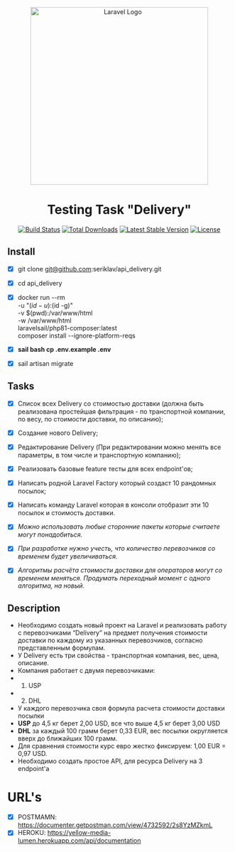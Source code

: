<p align="center"><a href="https://laravel.com" target="_blank"><img src="https://raw.githubusercontent.com/laravel/art/master/logo-lockup/5%20SVG/2%20CMYK/1%20Full%20Color/laravel-logolockup-cmyk-red.svg" width="400" alt="Laravel Logo"></a></p>
<h1 style="text-align: center">Testing Task "Delivery"</h1>

<p align="center">
<a href="https://travis-ci.org/laravel/framework"><img src="https://travis-ci.org/laravel/framework.svg" alt="Build Status"></a>
<a href="https://packagist.org/packages/laravel/framework"><img src="https://img.shields.io/packagist/dt/laravel/framework" alt="Total Downloads"></a>
<a href="https://packagist.org/packages/laravel/framework"><img src="https://img.shields.io/packagist/v/laravel/framework" alt="Latest Stable Version"></a>
<a href="https://packagist.org/packages/laravel/framework"><img src="https://img.shields.io/packagist/l/laravel/framework" alt="License"></a>
</p>


## Install
- [x] git clone git@github.com:seriklav/api_delivery.git
- [x] cd api_delivery
- [x] docker run --rm \
  -u "$(id -u):$(id -g)" \
  -v $(pwd):/var/www/html \
  -w /var/www/html \
  laravelsail/php81-composer:latest \
  composer install --ignore-platform-reqs
- [x] **sail bash cp .env.example .env**
- [x] sail artisan migrate


## Tasks
- [x] Список всех Delivery со стоимостью доставки (должна быть реализована простейшая фильтрация - по транспортной компании, по весу, по стоимости доставки, по описанию);
- [x] Создание нового Delivery;
- [x] Редактирование Delivery (При редактировании можно менять все параметры, в том числе и транспортную компанию);
- [x] Реализовать базовые feature тесты для всех endpoint'ов;
- [x] Написать родной Laravel Factory который создаст 10 рандомных посылок;
- [x] Написать команду Laravel которая в консоли отобразит эти 10 посылок и стоимость доставки.
- [x] *Можно использовать любые сторонние пакеты которые считаете могут понадобиться.*
- [x] *При разработке нужно учесть, что количество перевозчиков со временем будет увеличиваться.*
- [x] *Алгоритмы расчёта стоимости доставки для операторов могут со временем меняться. Продумать переходный момент с одного алгоритма, на новый.*



## Description
- Необходимо создать новый проект на Laravel и реализовать работу с перевозчиками “Delivery” на предмет получения стоимости доставки по каждому из указанных перевозчиков, согласно представленным формулам. 
- У Delivery есть три свойства - транспортная компания, вес, цена, описание. 
- Компания работает с двумя перевозчиками: 
- 1. USP
- 2. DHL 
- У каждого перевозчика своя формула расчета стоимости доставки посылки 
- **USP** до 4,5 кг берет 2,00 USD, все что выше 4,5 кг берет 3,00 USD 
- **DHL** за каждый 100 грамм берет 0,33 EUR, вес посылки округляется вверх до ближайших 100 грамм. 
- Для сравнения стоимости курс евро жестко фиксируем: 1,00 EUR = 0,97 USD. 
- Необходимо создать простое API, для ресурса Delivery на 3 endpoint'a


# URL's
- [x] POSTMAMN: https://documenter.getpostman.com/view/4732592/2s8YzMZkmL
- [x] HEROKU: https://yellow-media-lumen.herokuapp.com/api/documentation